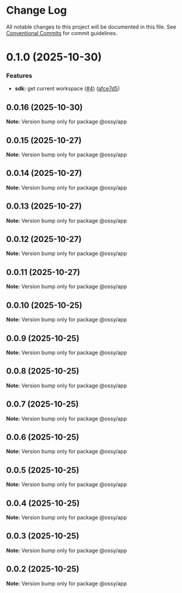 # Change Log

All notable changes to this project will be documented in this file.
See [Conventional Commits](https://conventionalcommits.org) for commit guidelines.

# 0.1.0 (2025-10-30)


### Features

* **sdk:** get current workspace ([#4](https://github.com/ossy-se/packages/issues/4)) ([afce7d5](https://github.com/ossy-se/packages/commit/afce7d5787af42691f62c9eba672ea1be000e19e))





## 0.0.16 (2025-10-30)

**Note:** Version bump only for package @ossy/app





## 0.0.15 (2025-10-27)

**Note:** Version bump only for package @ossy/app





## 0.0.14 (2025-10-27)

**Note:** Version bump only for package @ossy/app





## 0.0.13 (2025-10-27)

**Note:** Version bump only for package @ossy/app





## 0.0.12 (2025-10-27)

**Note:** Version bump only for package @ossy/app





## 0.0.11 (2025-10-27)

**Note:** Version bump only for package @ossy/app





## 0.0.10 (2025-10-25)

**Note:** Version bump only for package @ossy/app





## 0.0.9 (2025-10-25)

**Note:** Version bump only for package @ossy/app





## 0.0.8 (2025-10-25)

**Note:** Version bump only for package @ossy/app





## 0.0.7 (2025-10-25)

**Note:** Version bump only for package @ossy/app





## 0.0.6 (2025-10-25)

**Note:** Version bump only for package @ossy/app





## 0.0.5 (2025-10-25)

**Note:** Version bump only for package @ossy/app





## 0.0.4 (2025-10-25)

**Note:** Version bump only for package @ossy/app





## 0.0.3 (2025-10-25)

**Note:** Version bump only for package @ossy/app





## 0.0.2 (2025-10-25)

**Note:** Version bump only for package @ossy/app
